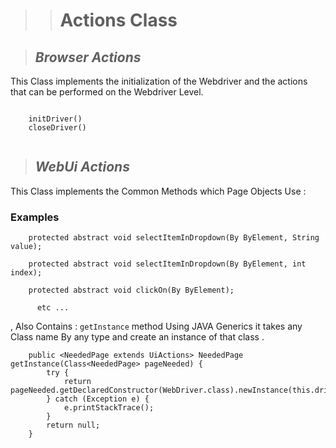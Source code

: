 >> # Actions Class

> ## _Browser Actions_
This Class implements the initialization of the Webdriver and the actions that can be performed on the Webdriver Level.

```
    
    initDriver()
    closeDriver()
    
```


> ## _WebUi Actions_
This Class implements the Common Methods which Page Objects Use :
### Examples

```
    protected abstract void selectItemInDropdown(By ByElement, String value);
```
```
    protected abstract void selectItemInDropdown(By ByElement, int index);
```
```
    protected abstract void clickOn(By ByElement);
```
```
      etc ... 
```

, Also Contains : ``getInstance`` method  Using JAVA Generics it takes any Class name By any type and create an instance of that class . 

```
    public <NeededPage extends UiActions> NeededPage getInstance(Class<NeededPage> pageNeeded) {
        try {
            return pageNeeded.getDeclaredConstructor(WebDriver.class).newInstance(this.driver);
        } catch (Exception e) {
            e.printStackTrace();
        }
        return null;
    }
```